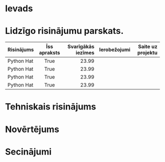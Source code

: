 # Ievads 
# Lidzīgo risinājumu parskats.
| Risinājums        | Īss apraksts | Svarīgākās iezīmes | Ierobežojumi | Saite uz projektu |
| :---------------- | :----------: | -----------------: |  ----------: |  ---------------: | 
| Python Hat        |   True       | 23.99              |              |                   |
| Python Hat        |   True       | 23.99              |              |                   |
| Python Hat        |   True       | 23.99              |              |                   |
| Python Hat        |   True       | 23.99              |              |                   |

# Tehniskais risinājums
# Novērtējums 
# Secinājumi
